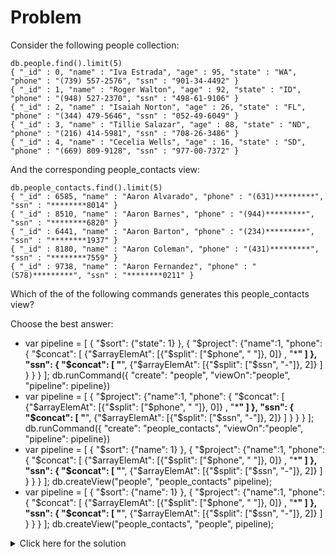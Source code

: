# Problem

Consider the following people collection:

    db.people.find().limit(5)
    { "_id" : 0, "name" : "Iva Estrada", "age" : 95, "state" : "WA", "phone" : "(739) 557-2576", "ssn" : "901-34-4492" }
    { "_id" : 1, "name" : "Roger Walton", "age" : 92, "state" : "ID", "phone" : "(948) 527-2370", "ssn" : "498-61-9106" }
    { "_id" : 2, "name" : "Isaiah Norton", "age" : 26, "state" : "FL", "phone" : "(344) 479-5646", "ssn" : "052-49-6049" }
    { "_id" : 3, "name" : "Tillie Salazar", "age" : 88, "state" : "ND", "phone" : "(216) 414-5981", "ssn" : "708-26-3486" }
    { "_id" : 4, "name" : "Cecelia Wells", "age" : 16, "state" : "SD", "phone" : "(669) 809-9128", "ssn" : "977-00-7372" }

And the corresponding people_contacts view:

    db.people_contacts.find().limit(5)
    { "_id" : 6585, "name" : "Aaron Alvarado", "phone" : "(631)*********", "ssn" : "********8014" }
    { "_id" : 8510, "name" : "Aaron Barnes", "phone" : "(944)*********", "ssn" : "********6820" }
    { "_id" : 6441, "name" : "Aaron Barton", "phone" : "(234)*********", "ssn" : "********1937" }
    { "_id" : 8180, "name" : "Aaron Coleman", "phone" : "(431)*********", "ssn" : "********7559" }
    { "_id" : 9738, "name" : "Aaron Fernandez", "phone" : "(578)*********", "ssn" : "********0211" }

Which of the of the following commands generates this people_contacts view?

Choose the best answer:
 - var pipeline = [ { "$sort": {"state": 1} }, { "$project": {"name":1, "phone": { "$concat": [ {"$arrayElemAt": [{"$split": ["$phone", " "]}, 0]} , "*********" ] }, "ssn": { "$concat": [ "********", {"$arrayElemAt": [{"$split": ["$ssn", "-"]}, 2]} ] } } } ]; db.runCommand({ "create": "people", "viewOn":"people", "pipeline": pipeline})
 - var pipeline = [ { "$project": {"name":1, "phone": { "$concat": [ {"$arrayElemAt": [{"$split": ["$phone", " "]}, 0]} , "*********" ] }, "ssn": { "$concat": [ "********", {"$arrayElemAt": [{"$split": ["$ssn", "-"]}, 2]} ] } } } ]; db.runCommand({ "create": "people_contacts", "viewOn":"people", "pipeline": pipeline})
 - var pipeline = [ { "$sort": {"name": 1} }, { "$project": {"name":1, "phone": { "$concat": [ {"$arrayElemAt": [{"$split": ["$phone", " "]}, 0]} , "*********" ] }, "ssn": { "$concat": [ "********", {"$arrayElemAt": [{"$split": ["$ssn", "-"]}, 2]} ] } } } ]; db.createView("people", "people_contacts" pipeline);
 - var pipeline = [ { "$sort": {"name": 1} }, { "$project": {"name":1, "phone": { "$concat": [ {"$arrayElemAt": [{"$split": ["$phone", " "]}, 0]} , "*********" ] }, "ssn": { "$concat": [ "********", {"$arrayElemAt": [{"$split": ["$ssn", "-"]}, 2]} ] } } } ]; db.createView("people_contacts", "people", pipeline);

<details>
  <summary>Click here for the solution</summary>
    <ul>
      <li>var pipeline = [ { "$sort": {"name": 1} }, { "$project": {"name":1, "phone": { "$concat": [ {"$arrayElemAt": [{"$split": ["$phone", " "]}, 0]} , "*********" ] }, "ssn": { "$concat": [ "********", {"$arrayElemAt": [{"$split": ["$ssn", "-"]}, 2]} ] } } } ]; db.createView("people_contacts", "people", pipeline);</li>
    </ul>
</details>
